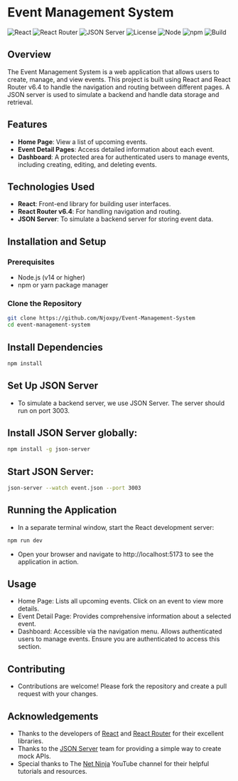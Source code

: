 # Event Management System

![React](https://img.shields.io/badge/React-v17.0.2-blue)
![React Router](https://img.shields.io/badge/React%20Router-v6.4-brightgreen)
![JSON Server](https://img.shields.io/badge/JSON%20Server-v0.16.3-lightgrey)
![License](https://img.shields.io/badge/License-MIT-yellowgreen)
![Node](https://img.shields.io/badge/Node.js-v14.17.0-green)
![npm](https://img.shields.io/badge/npm-v6.14.13-red)
![Build](https://img.shields.io/badge/Build-passing-brightgreen)

## Overview

The Event Management System is a web application that allows users to create, manage, and view events. This project is built using React and React Router v6.4 to handle the navigation and routing between different pages. A JSON server is used to simulate a backend and handle data storage and retrieval.

## Features

- **Home Page**: View a list of upcoming events.
- **Event Detail Pages**: Access detailed information about each event.
- **Dashboard**: A protected area for authenticated users to manage events, including creating, editing, and deleting events.

## Technologies Used

- **React**: Front-end library for building user interfaces.
- **React Router v6.4**: For handling navigation and routing.
- **JSON Server**: To simulate a backend server for storing event data.

## Installation and Setup

### Prerequisites

- Node.js (v14 or higher)
- npm or yarn package manager

### Clone the Repository

```bash
git clone https://github.com/Njoxpy/Event-Management-System
cd event-management-system
```

## Install Dependencies

```sh
npm install
```

## Set Up JSON Server

- To simulate a backend server, we use JSON Server. The server should run on port 3003.

## Install JSON Server globally:

```bash
npm install -g json-server
```

## Start JSON Server:

```bash
json-server --watch event.json --port 3003
```

## Running the Application

- In a separate terminal window, start the React development server:

```bash
npm run dev
```

- Open your browser and navigate to http://localhost:5173 to see the application in action.

## Usage

- Home Page: Lists all upcoming events. Click on an event to view more details.
- Event Detail Page: Provides comprehensive information about a selected event.
- Dashboard: Accessible via the navigation menu. Allows authenticated users to manage events. Ensure you are authenticated to access this section.

## Contributing

- Contributions are welcome! Please fork the repository and create a pull request with your changes.

## Acknowledgements

- Thanks to the developers of [React](https://react.dev/) and [React Router](https://reactrouter.com/) for their excellent libraries.
- Thanks to the [JSON Server](https://www.npmjs.com/package/json-server) team for providing a simple way to create mock APIs.
- Special thanks to The [Net Ninja](https://www.youtube.com/@NetNinja/) YouTube channel for their helpful tutorials and resources.
